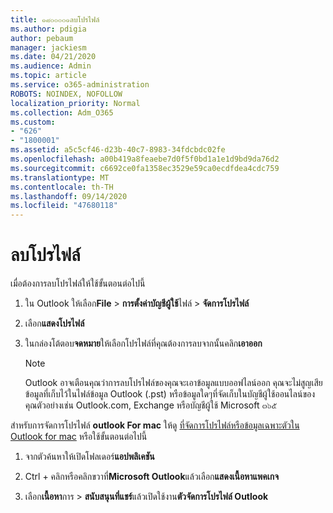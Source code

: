 ```yaml
---
title: ๑๘๐๐๐๐๑ลบโปรไฟล์
ms.author: pdigia
author: pebaum
manager: jackiesm
ms.date: 04/21/2020
ms.audience: Admin
ms.topic: article
ms.service: o365-administration
ROBOTS: NOINDEX, NOFOLLOW
localization_priority: Normal
ms.collection: Adm_O365
ms.custom:
- "626"
- "1800001"
ms.assetid: a5c5cf46-d23b-40c7-8983-34fdcbdc02fe
ms.openlocfilehash: a00b419a8feaebe7d0f5f0bd1a1e1d9bd9da76d2
ms.sourcegitcommit: c6692ce0fa1358ec3529e59ca0ecdfdea4cdc759
ms.translationtype: MT
ms.contentlocale: th-TH
ms.lasthandoff: 09/14/2020
ms.locfileid: "47680118"
---
```

# <a name="delete-a-profile"></a>ลบโปรไฟล์

เมื่อต้องการลบโปรไฟล์ให้ใช้ขั้นตอนต่อไปนี้
  
1. ใน Outlook ให้เลือก**File** \> **การตั้งค่าบัญชีผู้ใช้**ไฟล์ \> **จัดการโปรไฟล์**

2. เลือก**แสดงโปรไฟล์**

3. ในกล่องโต้ตอบ**จดหมาย**ให้เลือกโปรไฟล์ที่คุณต้องการลบจากนั้นคลิก**เอาออก**

    > [!NOTE]
    > Outlook อาจเตือนคุณว่าการลบโปรไฟล์ของคุณจะเอาข้อมูลแบบออฟไลน์ออก คุณจะไม่สูญเสียข้อมูลที่เก็บไว้ในไฟล์ข้อมูล Outlook (.pst) หรือข้อมูลใดๆที่จัดเก็บในบัญชีผู้ใช้ออนไลน์ของคุณตัวอย่างเช่น Outlook.com, Exchange หรือบัญชีผู้ใช้ Microsoft ๓๖๕
  
สำหรับการจัดการโปรไฟล์ **outlook For mac** ให้ดู [ที่จัดการโปรไฟล์หรือข้อมูลเฉพาะตัวใน Outlook for mac](https://support.office.com/article/fed2a955-74df-4a24-bef6-78a426958c4c.aspx) หรือใช้ขั้นตอนต่อไปนี้
  
1. จากตัวค้นหาให้เปิดโฟลเดอร์**แอปพลิเคชัน**

2. Ctrl + คลิกหรือคลิกขวาที่**Microsoft Outlook**แล้วเลือก**แสดงเนื้อหาแพคเกจ**

3. เลือก**เนื้อหา**การ \> **สนับสนุนที่แชร์**แล้วเปิดใช้งาน**ตัวจัดการโปรไฟล์ Outlook**
